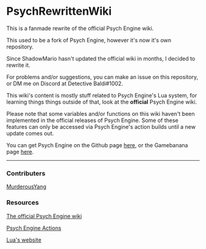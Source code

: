 # PsychRewrittenWiki
This is a fanmade rewrite of the official Psych Engine wiki.

This used to be a fork of Psych Engine, however it's now it's own repository.

Since ShadowMario hasn't updated the official wiki in months, I decided to rewrite it.

For problems and/or suggestions, you can make an issue on this repository, or DM me on Discord at Detective Baldi#1002.

This wiki's content is mostly stuff related to Psych Engine's Lua system, for learning things things outside of that, look at the **official** Psych Engine wiki.

Please note that some variables and/or functions on this wiki haven't been implemented in the official releases of Psych Engine. Some of these features can only be accessed via Psych Engine's action builds until a new update comes out.

You can get Psych Engine on the Github page [here](https://github.com/ShadowMario/FNF-PsychEngine), or the Gamebanana page [here](https://gamebanana.com/mods/309789).
***

### Contributers
[MurderousYang](https://github.com/MurderousYang)

### Resources
[The official Psych Engine wiki](https://github.com/ShadowMario/FNF-PsychEngine/wiki)

[Psych Engine Actions](https://github.com/ShadowMario/FNF-PsychEngine/actions)

[Lua's website](https://www.lua.org/)
